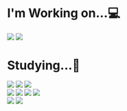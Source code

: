 # I'm Working on...💻
<img src="https://img.shields.io/badge/android-%233DDC84.svg?&style=for-the-badge&logo=android&logoColor=black" /> <img src="https://img.shields.io/badge/ios-%23000000.svg?&style=for-the-badge&logo=ios&logoColor=white" />


# Studying...📖
<img src="https://img.shields.io/badge/swift-%23FA7343.svg?&style=for-the-badge&logo=swift&logoColor=white" /> <img src="https://img.shields.io/badge/kotlin-%230095D5.svg?&style=for-the-badge&logo=kotlin&logoColor=white" /> <img src="https://img.shields.io/badge/realm-%2339477F.svg?&style=for-the-badge&logo=realm&logoColor=white" /> 
<br>
<img src="https://img.shields.io/badge/json-%23000000.svg?&style=for-the-badge&logo=json&logoColor=white" /> 
<img src="https://img.shields.io/badge/react-%2361DAFB.svg?&style=for-the-badge&logo=react&logoColor=black" /> 
<img src="https://img.shields.io/badge/java-%23007396.svg?&style=for-the-badge&logo=java&logoColor=white" />
<img src="https://img.shields.io/badge/mysql-%234479A1.svg?&style=for-the-badge&logo=mysql&logoColor=white" />
<br>
<img src="https://img.shields.io/badge/uikit-%232396F3.svg?&style=for-the-badge&logo=uikit&logoColor=white" />
<img src="https://img.shields.io/badge/cocoapods-%23EE3322.svg?&style=for-the-badge&logo=cocoapods&logoColor=white" />
